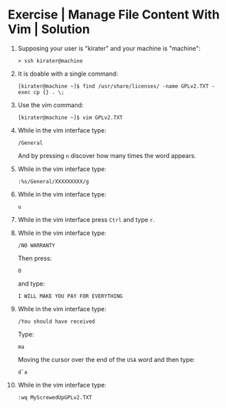 # Exercise | Manage File Content With Vim | Solution

1. Supposing your user is "kirater" and your machine is "machine":

   ```console
   > ssh kirater@machine
   ```

2. It is doable with a single command:

   ```console
   [kirater@machine ~]$ find /usr/share/licenses/ -name GPLv2.TXT -exec cp {} . \;
   ```

3. Use the vim command:

   ```console
   [kirater@machine ~]$ vim GPLv2.TXT
   ```

4. While in the vim interface type:

   ```console
   /General
   ```

   And by pressing `n` discover how many times the word appears.
5. While in the vim interface type:

   ```console
   :%s/General/XXXXXXXXX/g
   ```

6. While in the vim interface type:

   ```console
   u
   ```

7. While in the vim interface press `Ctrl` and type `r`.
8. While in the vim interface type:

   ```console
   /NO WARRANTY
   ```

   Then press:

   ```console
   O
   ```

   and type:

   ```console
   I WILL MAKE YOU PAY FOR EVERYTHING
   ```

9. While in the vim interface type:

   ```console
   /You should have received
   ```

   Type:

   ```console
   ma
   ```

   Moving the cursor over the end of the `USA` word and then type:

   ```console
   d`a
   ```

10. While in the vim interface type:

    ```console
    :wq MyScrewedUpGPLv2.TXT
    ```
